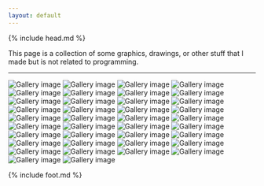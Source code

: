 ```yaml
---
layout: default
---
```


{% include head.md %}

This page is a collection of some graphics, drawings, or other stuff that I made but is not related to programming.

<hr>

<div class="gallery">
  <img src="assets/img/avd.png" alt="Gallery image">
  <img src="assets/img/northeast.png" alt="Gallery image">
  <img src="assets/img/northeast_rev.png" alt="Gallery image">
  <img src="assets/img/pico_rev.png" alt="Gallery image">
  <img src="assets/img/pico.png" alt="Gallery image">
  <img src="assets/img/unihacker-banner.png" alt="Gallery image">
  <img src="assets/img/ppges-banner.png" alt="Gallery image">
  <img src="assets/img/cc-banner.png" alt="Gallery image">
  <img src="assets/img/janine_icons.png" alt="Gallery image">
  <img src="assets/img/janine_icons_rev.png" alt="Gallery image">
  <img src="assets/img/janine.png" alt="Gallery image">
  <img src="assets/img/janine_rev.png" alt="Gallery image">
  <img src="assets/img/ronde_rev.png" alt="Gallery image">
  <img src="assets/img/ronde.png" alt="Gallery image">
  <img src="assets/img/porto.png" alt="Gallery image">
  <img src="assets/img/porto_rev.png" alt="Gallery image">
  <img src="assets/img/conneqt_rev.png" alt="Gallery image">
  <img src="assets/img/conneqt.png" alt="Gallery image">
  <img src="assets/img/janine_post.png" alt="Gallery image">
  <img src="assets/img/janine_post1.png" alt="Gallery image">
  <img src="assets/img/janine_post3.png" alt="Gallery image">
  <img src="assets/img/janine_post2.png" alt="Gallery image">
  <img src="assets/img/ensolco.png" alt="Gallery image">
  <img src="assets/img/ensolco_rev.png" alt="Gallery image">
  <img src="assets/img/edifik_rev.png" alt="Gallery image">
  <img src="assets/img/edifik.png" alt="Gallery image">
  <img src="assets/img/gengorg.png" alt="Gallery image">
  <img src="assets/img/gengorg_rev.png" alt="Gallery image">
  <img src="assets/img/janine_ig1.png" alt="Gallery image">
  <img src="assets/img/janine_ig2.png" alt="Gallery image">
  <img src="assets/img/janine_ig3.png" alt="Gallery image">
  <img src="assets/img/janine_ig4.png" alt="Gallery image">
  <img src="assets/img/janine_ig5.png" alt="Gallery image">
  <img src="assets/img/janine_ig6.png" alt="Gallery image">
  <img src="assets/img/janine_ig7.png" alt="Gallery image">
  <img src="assets/img/janine_comp.png" alt="Gallery image">
  <img src="assets/img/infograph.png" alt="Gallery image">
  <img src="assets/img/janine_graph.png" alt="Gallery image">
</div>

{% include foot.md %}
